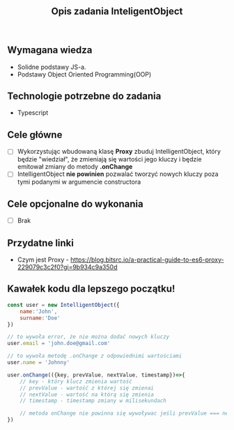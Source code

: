 <h2 align="center">Opis zadania InteligentObject </h2>

<br>

## Wymagana wiedza
- Solidne podstawy JS-a.
- Podstawy Object Oriented Programming(OOP)
 
## Technologie potrzebne do zadania

- Typescript 

## Cele główne

* [ ] Wykorzystując wbudowaną klasę **Proxy** zbuduj IntelligentObject, który będzie "wiedział", że zmieniają się wartości jego kluczy i będzie emitował zmiany do metody **.onChange**
* [ ] IntelligentObject **nie powinien** pozwalać tworzyć nowych kluczy poza tymi podanymi w argumencie constructora

## Cele opcjonalne do wykonania

* [ ] Brak

## Przydatne linki

- Czym jest Proxy - https://blog.bitsrc.io/a-practical-guide-to-es6-proxy-229079c3c2f0?gi=9b934c9a350d

## Kawałek kodu dla lepszego początku!

```javascript
const user = new IntelligentObject({
    name:'John',
    surname:'Doe'
})

// to wywoła error, że nie można dodać nowych kluczy
user.email = 'john.doe@gmail.com'

// to wywoła metodę .onChange z odpowiednimi wartościami
user.name = 'Johnny'

user.onChange(({key, prevValue, nextValue, timestamp})=>{
    // key - który klucz zmienia wartość
    // prevValue - wartość z której się zmienai
    // nextValue - wartość na którą się zmienia
    // timestamp - timestamp zmiany w milisekundach 

    // metoda onChange nie powinna się wywoływac jeśli prevValue === nextValue
})
```
